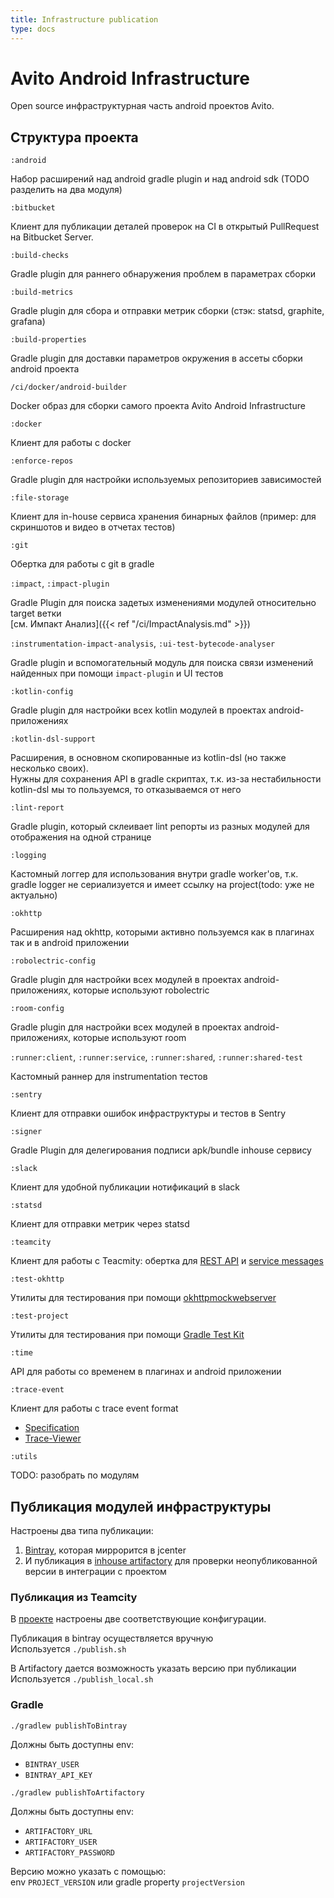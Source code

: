 ```yaml
---
title: Infrastructure publication
type: docs
---
```


# Avito Android Infrastructure

Open source инфраструктурная часть android проектов Avito.

## Структура проекта

`:android` 

Набор расширений над android gradle plugin и над android sdk (TODO разделить на два модуля)

`:bitbucket`

Клиент для публикации деталей проверок на CI в открытый PullRequest на Bitbucket Server.

`:build-checks`

Gradle plugin для раннего обнаружения проблем в параметрах сборки

`:build-metrics`

Gradle plugin для сбора и отправки метрик сборки (стэк: statsd, graphite, grafana)

`:build-properties`

Gradle plugin для доставки параметров окружения в ассеты сборки android проекта

`/ci/docker/android-builder`

Docker образ для сборки самого проекта Avito Android Infrastructure

`:docker`

Клиент для работы с docker

`:enforce-repos`

Gradle plugin для настройки используемых репозиториев зависимостей

`:file-storage`

Клиент для in-house сервиса хранения бинарных файлов (пример: для скриншотов и видео в отчетах тестов)

`:git`

Обертка для работы с git в gradle

`:impact`, `:impact-plugin`

Gradle Plugin для поиска задетых изменениями модулей относительно target ветки\
[см. Импакт Анализ]({{< ref "/ci/ImpactAnalysis.md" >}})

`:instrumentation-impact-analysis`, `:ui-test-bytecode-analyser`

Gradle plugin и вспомогательный модуль для поиска связи изменений найденных при помощи `impact-plugin` и UI тестов 

`:kotlin-config`

Gradle plugin для настройки всех kotlin модулей в проектах android-приложениях

`:kotlin-dsl-support`

Расширения, в основном скопированные из kotlin-dsl (но также несколько своих).\
Нужны для сохранения API в gradle скриптах, т.к. из-за нестабильности kotlin-dsl мы то пользуемся, то отказываемся от него

`:lint-report`

Gradle plugin, который склеивает lint репорты из разных модулей для отображения на одной странице

`:logging`

Кастомный логгер для использования внутри gradle worker'ов, т.к. gradle logger не сериализуется и имеет ссылку на project(todo: уже не актуально)

`:okhttp`

Расширения над okhttp, которыми активно пользуемся как в плагинах так и в android приложении

`:robolectric-config`

Gradle plugin для настройки всех модулей в проектах android-приложениях, которые используют robolectric

`:room-config`

Gradle plugin для настройки всех модулей в проектах android-приложениях, которые используют room

`:runner:client`, `:runner:service`, `:runner:shared`, `:runner:shared-test`

Кастомный раннер для instrumentation тестов

`:sentry`

Клиент для отправки ошибок инфраструктуры и тестов в Sentry

`:signer`

Gradle Plugin для делегирования подписи apk/bundle inhouse сервису

`:slack`

Клиент для удобной публикации нотификаций в slack

`:statsd`

Клиент для отправки метрик через statsd

`:teamcity`

Клиент для работы с Teacmity: обертка для [REST API](https://github.com/JetBrains/teamcity-rest-client) 
и [service messages](https://www.jetbrains.com/help/teamcity/build-script-interaction-with-teamcity.html#BuildScriptInteractionwithTeamCity-ServiceMessages)

`:test-okhttp` 

Утилиты для тестирования при помощи [okhttpmockwebserver](https://github.com/square/okhttp/tree/master/mockwebserver)

`:test-project`

Утилиты для тестирования при помощи [Gradle Test Kit](https://docs.gradle.org/current/userguide/test_kit.html)

`:time`

API для работы со временем в плагинах и android приложении

`:trace-event`

Клиент для работы с trace event format

- [Specification](https://docs.google.com/document/d/1CvAClvFfyA5R-PhYUmn5OOQtYMH4h6I0nSsKchNAySU/preview)
- [Trace-Viewer](https://github.com/catapult-project/catapult/tree/master/tracing)

`:utils`

TODO: разобрать по модулям

## Публикация модулей инфраструктуры

Настроены два типа публикации: 
1. [Bintray](https://bintray.com/avito-tech/maven/avito-android), которая миррорится в jcenter
2. И публикация в [inhouse artifactory](http://links.k.avito.ru/androidArtifactory) для проверки неопубликованной версии в интеграции с проектом

### Публикация из Teamcity

В [проекте](http://links.k.avito.ru/androidTeamcity) настроены две соответствующие конфигурации.

Публикация в bintray осуществляется вручную\
Используется `./publish.sh`

В Artifactory дается возможность указать версию при публикации\
Используется `./publish_local.sh`

### Gradle

`./gradlew publishToBintray`

Должны быть доступны env:

- `BINTRAY_USER`
- `BINTRAY_API_KEY`

`./gradlew publishToArtifactory`

Должны быть доступны env:

- `ARTIFACTORY_URL`
- `ARTIFACTORY_USER`
- `ARTIFACTORY_PASSWORD`

Версию можно указать с помощью:\
env `PROJECT_VERSION` или gradle property `projectVersion`
